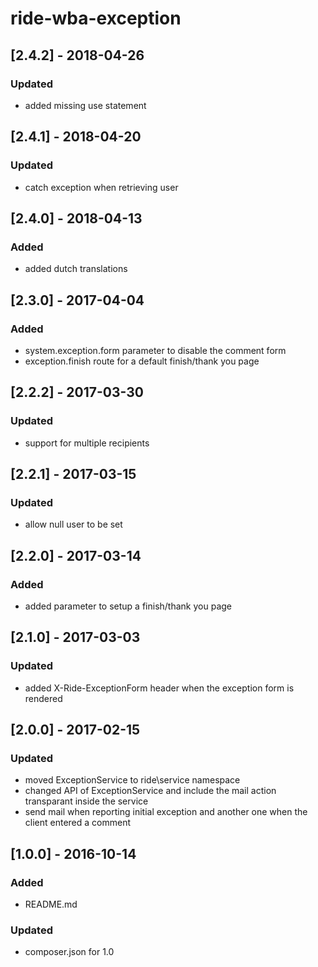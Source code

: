 # ride-wba-exception

## [2.4.2] - 2018-04-26
### Updated
- added missing use statement

## [2.4.1] - 2018-04-20
### Updated
- catch exception when retrieving user

## [2.4.0] - 2018-04-13
### Added
- added dutch translations

## [2.3.0] - 2017-04-04
### Added
- system.exception.form parameter to disable the comment form
- exception.finish route for a default finish/thank you page

## [2.2.2] - 2017-03-30
### Updated
- support for multiple recipients

## [2.2.1] - 2017-03-15
### Updated
- allow null user to be set

## [2.2.0] - 2017-03-14
### Added
- added parameter to setup a finish/thank you page

## [2.1.0] - 2017-03-03
### Updated
- added X-Ride-ExceptionForm header when the exception form is rendered

## [2.0.0] - 2017-02-15
### Updated
- moved ExceptionService to ride\service namespace
- changed API of ExceptionService and include the mail action transparant inside the service
- send mail when reporting initial exception and another one when the client entered a comment

## [1.0.0] - 2016-10-14
### Added
- README.md
### Updated 
- composer.json for 1.0
